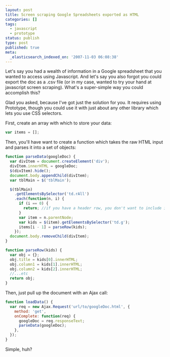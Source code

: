 ```yaml
---
layout: post
title: Screen scraping Google Spreadsheets exported as HTML
categories: []
tags:
  - javascript
  - prototype
status: publish
type: post
published: true
meta:
  _elasticsearch_indexed_on: '2007-11-03 06:08:38'
---
```


Let's say you had a wealth of information in a Google spreadsheet that you wanted to access using Javascript. And let's say you also forgot you could export the doc as a .csv file (or in my case, wanted to try your hand at javascript screen scraping). What's a super-simple way you could accomplish this?

Glad you asked, because I've got just the solution for you. It requires using Prototype, though you could use it with just about any other library which lets you use CSS selectors.

First, create an array with which to store your data:

```js
var items = [];
```

Then, you'll have want to create a function which takes the raw HTML input and parses it into a set of objects:

```js
function parseData(googleDoc) {
  var divItem = document.createElement('div');
  divItem.innerHTML = googleDoc;
  $(divItem).hide();
  document.body.appendChild(divItem);
  var tblMain = $('tblMain');

  $(tblMain)
    .getElementsBySelector('td.rAll')
    .each(function(n, i) {
      if (i == 0) {
        return; //if you have a header row, you don't want to include it
      }
      var item = n.parentNode;
      var kids = $(item).getElementsBySelector('td.g');
      items[i - 1] = parseRow(kids);
    });
  document.body.removeChild(divItem);
}

function parseRow(kids) {
  var obj = {};
  obj.title = kids[0].innerHTML;
  obj.column1 = kids[1].innerHTML;
  obj.column2 = kids[2].innerHTML;
  //...etc
  return obj;
}
```

Then, just pull up the document with an Ajax call:

```js
function loadData() {
  var req = new Ajax.Request('url/to/googleDoc.html', {
    method: 'get',
    onComplete: function(req) {
      googleDoc = req.responseText;
      parseData(googleDoc);
    },
  });
}
```

Simple, huh?
